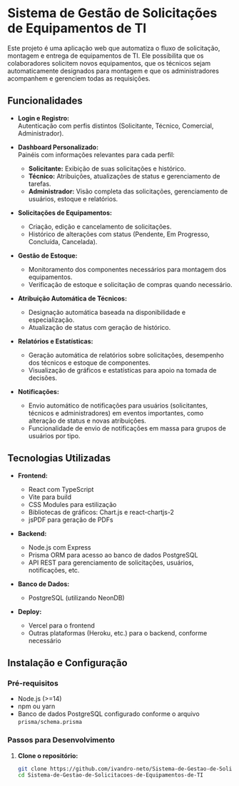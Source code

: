 # Sistema de Gestão de Solicitações de Equipamentos de TI

Este projeto é uma aplicação web que automatiza o fluxo de solicitação, montagem e entrega de equipamentos de TI. Ele possibilita que os colaboradores solicitem novos equipamentos, que os técnicos sejam automaticamente designados para montagem e que os administradores acompanhem e gerenciem todas as requisições.

## Funcionalidades

- **Login e Registro:**  
  Autenticação com perfis distintos (Solicitante, Técnico, Comercial, Administrador).

- **Dashboard Personalizado:**  
  Painéis com informações relevantes para cada perfil:
  - **Solicitante:** Exibição de suas solicitações e histórico.
  - **Técnico:** Atribuições, atualizações de status e gerenciamento de tarefas.
  - **Administrador:** Visão completa das solicitações, gerenciamento de usuários, estoque e relatórios.

- **Solicitações de Equipamentos:**  
  - Criação, edição e cancelamento de solicitações.
  - Histórico de alterações com status (Pendente, Em Progresso, Concluída, Cancelada).

- **Gestão de Estoque:**  
  - Monitoramento dos componentes necessários para montagem dos equipamentos.
  - Verificação de estoque e solicitação de compras quando necessário.

- **Atribuição Automática de Técnicos:**  
  - Designação automática baseada na disponibilidade e especialização.
  - Atualização de status com geração de histórico.

- **Relatórios e Estatísticas:**  
  - Geração automática de relatórios sobre solicitações, desempenho dos técnicos e estoque de componentes.
  - Visualização de gráficos e estatísticas para apoio na tomada de decisões.

- **Notificações:**  
  - Envio automático de notificações para usuários (solicitantes, técnicos e administradores) em eventos importantes, como alteração de status e novas atribuições.
  - Funcionalidade de envio de notificações em massa para grupos de usuários por tipo.

## Tecnologias Utilizadas

- **Frontend:**
  - React com TypeScript
  - Vite para build
  - CSS Modules para estilização
  - Bibliotecas de gráficos: Chart.js e react-chartjs-2
  - jsPDF para geração de PDFs

- **Backend:**
  - Node.js com Express
  - Prisma ORM para acesso ao banco de dados PostgreSQL
  - API REST para gerenciamento de solicitações, usuários, notificações, etc.

- **Banco de Dados:**
  - PostgreSQL (utilizando NeonDB)

- **Deploy:**
  - Vercel para o frontend
  - Outras plataformas (Heroku, etc.) para o backend, conforme necessário

## Instalação e Configuração

### Pré-requisitos

- Node.js (>=14)
- npm ou yarn
- Banco de dados PostgreSQL configurado conforme o arquivo `prisma/schema.prisma`

### Passos para Desenvolvimento

1. **Clone o repositório:**

   ```bash
   git clone https://github.com/ivandro-neto/Sistema-de-Gestao-de-Solicitacoes-de-Equipamentos-de-TI.git
   cd Sistema-de-Gestao-de-Solicitacoes-de-Equipamentos-de-TI
